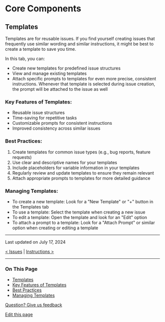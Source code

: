 # Core Components

## Templates

Templates are for reusable issues. If you find yourself creating issues that frequently use similar wording and similar instructions, it might be best to create a template to save you time. 

In this tab, you can:
- Create new templates for predefined issue structures
- View and manage existing templates
- Attach specific prompts to templates for even more precise, consistent instructions. Whenever that template is selected during issue creation, the prompt will be attached to the issue as well

### Key Features of Templates:
- Reusable issue structures
- Time-saving for repetitive tasks
- Customizable prompts for consistent instructions
- Improved consistency across similar issues

### Best Practices:
1. Create templates for common issue types (e.g., bug reports, feature requests)
2. Use clear and descriptive names for your templates
3. Include placeholders for variable information in your templates
4. Regularly review and update templates to ensure they remain relevant
5. Attach appropriate prompts to templates for more detailed guidance

### Managing Templates:
- To create a new template: Look for a "New Template" or "+" button in the Templates tab
- To use a template: Select the template when creating a new issue
- To edit a template: Open the template and look for an "Edit" option
- To attach a prompt to a template: Look for a "Attach Prompt" or similar option when creating or editing a template

---

Last updated on July 17, 2024

[< Issues](#) | [Instructions >](#)

---

### On This Page
- [Templates](#templates)
- [Key Features of Templates](#key-features-of-templates)
- [Best Practices](#best-practices)
- [Managing Templates](#managing-templates)

[Question? Give us feedback](#)

[Edit this page](#)